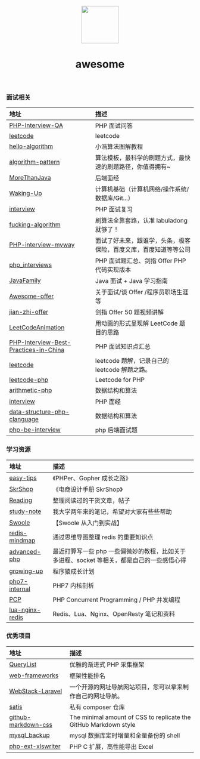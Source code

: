 <p align="center">
    <img src="https://raw.githubusercontent.com/backend-repo/awesome/master/images/avatar.png" height="100px">
    <h1 align="center">awesome</h1>
    <br>
</p>

### 面试相关

| 地址 | 描述 |  
| :--- | :---- |
| [PHP-Interview-QA](https://github.com/colinlet/PHP-Interview-QA) | PHP 面试问答 | 
| [leetcode](https://github.com/chenlixin93/leetcode) | leetcode | 
| [hello-algorithm](https://github.com/geekxh/hello-algorithm) | 小浩算法图解教程 | 
| [algorithm-pattern](https://github.com/greyireland/algorithm-pattern) | 算法模板，最科学的刷题方式，最快速的刷题路径，你值得拥有~ | 
| [MoreThanJava](https://github.com/wmyskxz/MoreThanJava) | 后端面经 | 
| [Waking-Up](https://github.com/wolverinn/Waking-Up) | 计算机基础（计算机网络/操作系统/数据库/Git...） | 
| [interview](https://github.com/Zuomyname/interview) | PHP 面试复习 | 
| [fucking-algorithm](https://github.com/labuladong/fucking-algorithm) | 刷算法全靠套路，认准 labuladong 就够了！ | 
| [PHP-interview-myway](https://github.com/disxo/PHP-interview-myway) | 面试了好未来，跟谁学，头条，极客保险，百度文库，百度知道等等公司 | 
| [php_interviews](https://github.com/nonfu/php_interviews) | PHP 面试题汇总、剑指 Offer PHP 代码实现版本 | 
| [JavaFamily](https://github.com/AobingJava/JavaFamily) | Java 面试 + Java 学习指南 | 
| [Awesome-offer](https://github.com/lietoumai/Awesome-offer) | 关于面试/谈 Offer /程序员职场生涯等 | 
| [jian-zhi-offer](https://github.com/HawsteinStudio/jian-zhi-offer) | 剑指 Offer 50 题视频讲解 | 
| [LeetCodeAnimation](https://github.com/MisterBooo/LeetCodeAnimation) | 用动画的形式呈现解 LeetCode 题目的思路 | 
| [PHP-Interview-Best-Practices-in-China](https://github.com/wudi/PHP-Interview-Best-Practices-in-China) | PHP 面试知识点汇总 | 
| [leetcode](https://github.com/azl397985856/leetcode) | leetcode 题解，记录自己的 leetcode 解题之路。 | 
| [leetcode-php](https://github.com/wuqinqiang/leetcode-php) | Leetcode for PHP | 
| [arithmetic-php](https://github.com/pushaowei/arithmetic-php) | 数据结构和算法 | 
| [interview](https://github.com/chunlintang/interview) | PHP 面经 | 
| [data-structure-php-clanguage](https://github.com/elarity/data-structure-php-clanguage) | 数据结构和算法 | 
| [php-be-interview](https://github.com/rucblake/php-be-interview) | php 后端面试题 | 


### 学习资源

| 地址 | 描述 |  
| :--- | :---- |
| [easy-tips](https://github.com/TIGERB/easy-tips) | 《PHPer、Gopher 成长之路》 | 
| [SkrShop](http://skrshop.tech/) | 《电商设计手册 SkrShop》 | 
| [Reading](https://github.com/zhaocong6/Reading) | 整理阅读过的干货文章，帖子 | 
| [study-note](https://github.com/huanghantao/study-note) | 我大学两年来的笔记，希望对大家有些些帮助 | 
| [Swoole](https://github.com/xinliangnote/Swoole) | 【Swoole 从入门到实战】 | 
| [redis-mindmap](https://github.com/Weiwf/redis-mindmap) | 通过思维导图整理 redis 的重要知识点 | 
| [advanced-php](https://github.com/elarity/advanced-php) | 最近打算写一些 php 一些偏微妙的教程，比如关于多进程、socket 等相关，都是自己的一些感悟心得 | 
| [growing-up](https://github.com/mylxsw/growing-up) | 程序猿成长计划 | 
| [php7-internal](https://github.com/pangudashu/php7-internal) | PHP7 内核剖析 | 
| [PCP](https://github.com/farwish/PCP) | PHP Concurrent Programming / PHP 并发编程 | 
| [lua-nginx-redis](https://github.com/Tinywan/lua-nginx-redis) | Redis、Lua、Nginx、OpenResty 笔记和资料 | 

### 优秀项目

| 地址 | 描述 |  
| :--- | :---- |
| [QueryList](https://github.com/jae-jae/QueryList) | 优雅的渐进式 PHP 采集框架 | 
| [web-frameworks](https://github.com/the-benchmarker/web-frameworks) | 框架性能排名 | 
| [WebStack-Laravel](https://github.com/hui-ho/WebStack-Laravel) | 一个开源的网址导航网站项目，您可以拿来制作自己的网址导航。 | 
| [satis](https://github.com/composer/satis) | 私有 composer 仓库 | 
| [github-markdown-css](https://github.com/sindresorhus/github-markdown-css) | The minimal amount of CSS to replicate the GitHub Markdown style | 
| [mysql_backup](https://github.com/wentmac/mysql_backup) | mysql 数据库定时增量和全量备份的 shell | 
| [php-ext-xlswriter](https://github.com/viest/php-ext-xlswriter) | PHP C 扩展，高性能导出 Excel | 


